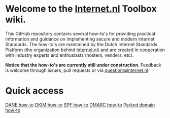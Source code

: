 # Welcome to the [Internet.nl](https://internet.nl) Toolbox wiki. 

This GitHub repository contains several how-to's for providing practical information and guidance on implementing secure and modern Internet Standards. The how-to's are maintained by the Dutch Internet Standards Platform (the organization behind [Internet.nl](https://internet.nl)) and are created in cooperation with industry experts and enthusiasts (hosters, venders, etc).

**Notice that the how-to's are currently still under construction**. Feedback is welcome through issues, pull requests or via  question@internet.nl.

# Quick access
[DANE how-to](https://github.com/internetstandards/toolbox-wiki/blob/master/DANE-for-SMTP-how-to.md)
[DKIM how-to](https://github.com/internetstandards/toolbox-wiki/blob/master/DKIM-how-to.md)
[SPF how-to](https://github.com/internetstandards/toolbox-wiki/blob/master/SPF-how-to.md)
[DMARC how-to](https://github.com/internetstandards/toolbox-wiki/blob/master/DMARC-how-to.md)
[Parked domain how-to](https://github.com/internetstandards/toolbox-wiki/blob/master/parked-domain-how-to.md)
